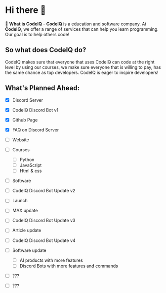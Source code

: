 # Hi there 👋

🤔 **What is CodeIQ** - **CodeIQ** is a education and software company. At **CodeIQ**, we offer a range of services that can help you learn programming.  Our goal is to help others code!

## So what does CodeIQ do?

CodeIQ makes sure that everyone that uses CodeIQ can code at the right level by using our courses, we make sure everyone that is willing to pay, has the same chance as top developers. CodeIQ is eager to inspire developers!

## What's Planned Ahead:
- [x] Discord Server
- [x] CodeIQ Discord Bot v1
- [x] Github Page
- [x] FAQ on Discord Server 
- [ ] Website
- [ ] Courses
    - [ ] Python
    - [ ] JavaScript
    - [ ] Html & css
- [ ] Software
- [ ] CodeIQ Discord Bot Update v2
- [ ] Launch
- [ ] MAX update
- [ ] CodeIQ Discord Bot Update v3
- [ ] Article update
- [ ] CodeIQ Discord Bot Update v4
- [ ] Software update
    - [ ] AI products with more features
    - [ ] Discord Bots with more features and commands
- [ ] ???
- [ ] ???

